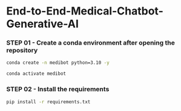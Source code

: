 # End-to-End-Medical-Chatbot-Generative-AI

### STEP 01 - Create a conda environment after opening the repository

   ```bash
   conda create -n medibot python=3.10 -y
   ```

   ```bash
   conda activate medibot
   ```

### STEP 02 - Install the requirements
   ```bash
   pip install -r requirements.txt
   ```
